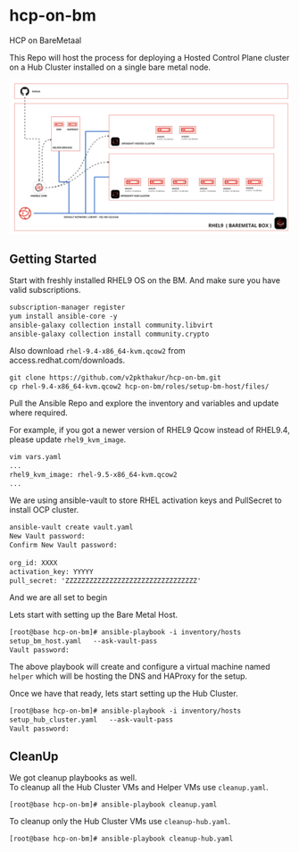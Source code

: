 # hcp-on-bm
HCP on BareMetaal

This Repo will host the process for deploying a Hosted Control Plane cluster on a Hub Cluster installed on a single bare metal node. 

![High-Level-Arch](images/hcp-on-bm.png)


## Getting Started

Start with freshly installed RHEL9 OS on the BM. And make sure you have valid subscriptions. 

```
subscription-manager register
yum install ansible-core -y
ansible-galaxy collection install community.libvirt
ansible-galaxy collection install community.crypto
```

Also download `rhel-9.4-x86_64-kvm.qcow2` from access.redhat.com/downloads. 

```
git clone https://github.com/v2pkthakur/hcp-on-bm.git
cp rhel-9.4-x86_64-kvm.qcow2 hcp-on-bm/roles/setup-bm-host/files/
```

Pull the Ansible Repo and explore the inventory and variables and update where required. 

For example, if you got a newer version of RHEL9 Qcow instead of RHEL9.4, please update `rhel9_kvm_image`. 

```
vim vars.yaml
...
rhel9_kvm_image: rhel-9.5-x86_64-kvm.qcow2
... 
```

We are using ansible-vault to store RHEL activation keys and PullSecret to install OCP cluster. 
```
ansible-vault create vault.yaml
New Vault password:
Confirm New Vault password:

org_id: XXXX
activation_key: YYYYY
pull_secret: 'ZZZZZZZZZZZZZZZZZZZZZZZZZZZZZZZZZ'
```
And we are all set to begin

Lets start with setting up the Bare Metal Host. 
```
[root@base hcp-on-bm]# ansible-playbook -i inventory/hosts setup_bm_host.yaml   --ask-vault-pass
Vault password:
```
The above playbook will create and configure a virtual machine named `helper` which will be hosting the DNS and HAProxy for the setup. 

Once we have that ready, lets start setting up the Hub Cluster. 
```
[root@base hcp-on-bm]# ansible-playbook -i inventory/hosts setup_hub_cluster.yaml   --ask-vault-pass
Vault password:
```

## CleanUp

We got cleanup playbooks as well.  
To cleanup all the Hub Cluster VMs and Helper VMs use `cleanup.yaml`. 

```
[root@base hcp-on-bm]# ansible-playbook cleanup.yaml
```

To cleanup only the Hub Cluster VMs use `cleanup-hub.yaml`. 
```
[root@base hcp-on-bm]# ansible-playbook cleanup-hub.yaml
```


